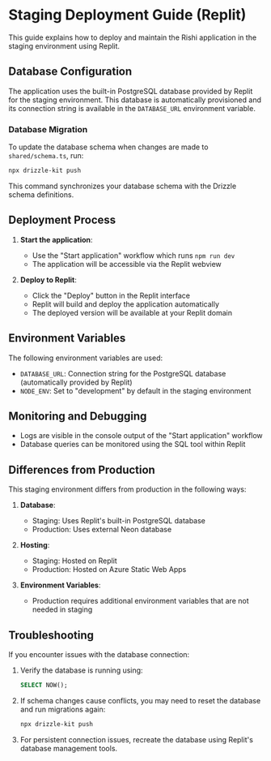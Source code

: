 # Staging Deployment Guide (Replit)

This guide explains how to deploy and maintain the Rishi application in the staging environment using Replit.

## Database Configuration

The application uses the built-in PostgreSQL database provided by Replit for the staging environment. This database is automatically provisioned and its connection string is available in the `DATABASE_URL` environment variable.

### Database Migration

To update the database schema when changes are made to `shared/schema.ts`, run:

```bash
npx drizzle-kit push
```

This command synchronizes your database schema with the Drizzle schema definitions.

## Deployment Process

1. **Start the application**:
   - Use the "Start application" workflow which runs `npm run dev`
   - The application will be accessible via the Replit webview

2. **Deploy to Replit**:
   - Click the "Deploy" button in the Replit interface
   - Replit will build and deploy the application automatically
   - The deployed version will be available at your Replit domain

## Environment Variables

The following environment variables are used:

- `DATABASE_URL`: Connection string for the PostgreSQL database (automatically provided by Replit)
- `NODE_ENV`: Set to "development" by default in the staging environment

## Monitoring and Debugging

- Logs are visible in the console output of the "Start application" workflow
- Database queries can be monitored using the SQL tool within Replit

## Differences from Production

This staging environment differs from production in the following ways:

1. **Database**: 
   - Staging: Uses Replit's built-in PostgreSQL database
   - Production: Uses external Neon database

2. **Hosting**:
   - Staging: Hosted on Replit
   - Production: Hosted on Azure Static Web Apps

3. **Environment Variables**:
   - Production requires additional environment variables that are not needed in staging

## Troubleshooting

If you encounter issues with the database connection:

1. Verify the database is running using:
   ```sql
   SELECT NOW();
   ```

2. If schema changes cause conflicts, you may need to reset the database and run migrations again:
   ```bash
   npx drizzle-kit push
   ```

3. For persistent connection issues, recreate the database using Replit's database management tools.